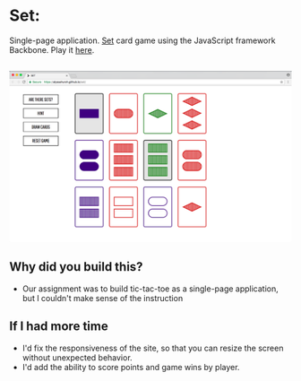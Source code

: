 # Set:
Single-page application. [Set](https://en.wikipedia.org/wiki/Set_(game)) card game using the JavaScript framework Backbone. Play it [here](https://alyssahursh.github.io/set).

## 
![Set card game](/set.png?raw=true "Set card game")

## Why did you build this?
* Our assignment was to build tic-tac-toe as a single-page application, but I couldn't make sense of the instruction

## If I had more time
* I'd fix the responsiveness of the site, so that you can resize the screen without unexpected behavior.
* I'd add the ability to score points and game wins by player.
